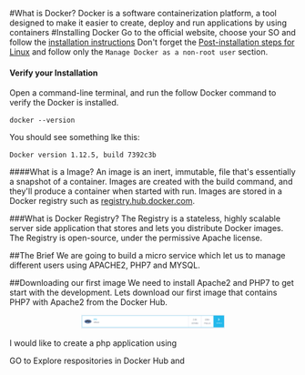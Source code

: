 #What is Docker?
Docker is a software containerization platform, a tool designed 
to make it easier to create, deploy and run applications by using containers
#Installing Docker
Go to the official website, choose your SO and follow the [installation instructions][1]
Don't forget the [Post-installation steps for Linux][2] and follow only the `Manage Docker as a non-root user` section.
#### Verify your Installation
Open a command-line terminal, and run the follow Docker command to verify the Docker is installed.

```shell
docker --version
```
You should see something lke this:
```shell
Docker version 1.12.5, build 7392c3b
```

####What is a Image?
An image is an inert, immutable, file that's essentially a snapshot of a container. 
Images are created with the build command, and they'll produce a container when started with run.
Images are stored in a Docker registry such as [registry.hub.docker.com][3]. 
 
###What is Docker Registry?
The Registry is a stateless, highly scalable server side application that stores 
and lets you distribute Docker images. The Registry is open-source, under the permissive Apache license.

##The Brief
We are going to build a micro service which let us to manage different users using APACHE2, PHP7 and MYSQL.

##Downloading our first image
We need to install Apache2 and PHP7 to get start with the development.
Lets download our first image that contains PHP7 with Apache2 from the Docker Hub.
 
 <p align="center">
   <img src="Screenshots/php7_docker_image.png" alt="Php7 Docker Image" width="50%">
 </p>

I would like to create a php application using

GO to Explore respositories in Docker Hub and

















[1]: https://docs.docker.com/compose/overview/
[2]: https://docs.docker.com/engine/installation/linux/linux-postinstall/
[3]: https://hub.docker.com/
